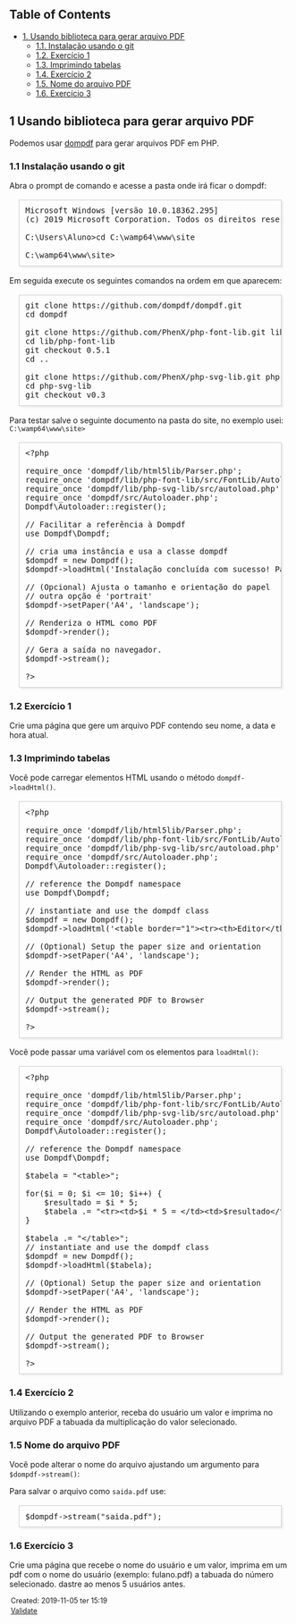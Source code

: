 <?xml version="1.0" encoding="utf-8"?>
<!DOCTYPE html PUBLIC "-//W3C//DTD XHTML 1.0 Strict//EN"
"http://www.w3.org/TR/xhtml1/DTD/xhtml1-strict.dtd">
<html xmlns="http://www.w3.org/1999/xhtml" lang="en" xml:lang="en">
<head>
<!-- 2019-11-05 ter 15:19 -->
<meta http-equiv="Content-Type" content="text/html;charset=utf-8" />
<meta name="viewport" content="width=device-width, initial-scale=1" />
<title>&lrm;</title>
<meta name="generator" content="Org mode" />
<style type="text/css">
 <!--/*--><![CDATA[/*><!--*/
  .title  { text-align: center;
             margin-bottom: .2em; }
  .subtitle { text-align: center;
              font-size: medium;
              font-weight: bold;
              margin-top:0; }
  .todo   { font-family: monospace; color: red; }
  .done   { font-family: monospace; color: green; }
  .priority { font-family: monospace; color: orange; }
  .tag    { background-color: #eee; font-family: monospace;
            padding: 2px; font-size: 80%; font-weight: normal; }
  .timestamp { color: #bebebe; }
  .timestamp-kwd { color: #5f9ea0; }
  .org-right  { margin-left: auto; margin-right: 0px;  text-align: right; }
  .org-left   { margin-left: 0px;  margin-right: auto; text-align: left; }
  .org-center { margin-left: auto; margin-right: auto; text-align: center; }
  .underline { text-decoration: underline; }
  #postamble p, #preamble p { font-size: 90%; margin: .2em; }
  p.verse { margin-left: 3%; }
  pre {
    border: 1px solid #ccc;
    box-shadow: 3px 3px 3px #eee;
    padding: 8pt;
    font-family: monospace;
    overflow: auto;
    margin: 1.2em;
  }
  pre.src {
    position: relative;
    overflow: visible;
    padding-top: 1.2em;
  }
  pre.src:before {
    display: none;
    position: absolute;
    background-color: white;
    top: -10px;
    right: 10px;
    padding: 3px;
    border: 1px solid black;
  }
  pre.src:hover:before { display: inline;}
  /* Languages per Org manual */
  pre.src-asymptote:before { content: 'Asymptote'; }
  pre.src-awk:before { content: 'Awk'; }
  pre.src-C:before { content: 'C'; }
  /* pre.src-C++ doesn't work in CSS */
  pre.src-clojure:before { content: 'Clojure'; }
  pre.src-css:before { content: 'CSS'; }
  pre.src-D:before { content: 'D'; }
  pre.src-ditaa:before { content: 'ditaa'; }
  pre.src-dot:before { content: 'Graphviz'; }
  pre.src-calc:before { content: 'Emacs Calc'; }
  pre.src-emacs-lisp:before { content: 'Emacs Lisp'; }
  pre.src-fortran:before { content: 'Fortran'; }
  pre.src-gnuplot:before { content: 'gnuplot'; }
  pre.src-haskell:before { content: 'Haskell'; }
  pre.src-hledger:before { content: 'hledger'; }
  pre.src-java:before { content: 'Java'; }
  pre.src-js:before { content: 'Javascript'; }
  pre.src-latex:before { content: 'LaTeX'; }
  pre.src-ledger:before { content: 'Ledger'; }
  pre.src-lisp:before { content: 'Lisp'; }
  pre.src-lilypond:before { content: 'Lilypond'; }
  pre.src-lua:before { content: 'Lua'; }
  pre.src-matlab:before { content: 'MATLAB'; }
  pre.src-mscgen:before { content: 'Mscgen'; }
  pre.src-ocaml:before { content: 'Objective Caml'; }
  pre.src-octave:before { content: 'Octave'; }
  pre.src-org:before { content: 'Org mode'; }
  pre.src-oz:before { content: 'OZ'; }
  pre.src-plantuml:before { content: 'Plantuml'; }
  pre.src-processing:before { content: 'Processing.js'; }
  pre.src-python:before { content: 'Python'; }
  pre.src-R:before { content: 'R'; }
  pre.src-ruby:before { content: 'Ruby'; }
  pre.src-sass:before { content: 'Sass'; }
  pre.src-scheme:before { content: 'Scheme'; }
  pre.src-screen:before { content: 'Gnu Screen'; }
  pre.src-sed:before { content: 'Sed'; }
  pre.src-sh:before { content: 'shell'; }
  pre.src-sql:before { content: 'SQL'; }
  pre.src-sqlite:before { content: 'SQLite'; }
  /* additional languages in org.el's org-babel-load-languages alist */
  pre.src-forth:before { content: 'Forth'; }
  pre.src-io:before { content: 'IO'; }
  pre.src-J:before { content: 'J'; }
  pre.src-makefile:before { content: 'Makefile'; }
  pre.src-maxima:before { content: 'Maxima'; }
  pre.src-perl:before { content: 'Perl'; }
  pre.src-picolisp:before { content: 'Pico Lisp'; }
  pre.src-scala:before { content: 'Scala'; }
  pre.src-shell:before { content: 'Shell Script'; }
  pre.src-ebnf2ps:before { content: 'ebfn2ps'; }
  /* additional language identifiers per "defun org-babel-execute"
       in ob-*.el */
  pre.src-cpp:before  { content: 'C++'; }
  pre.src-abc:before  { content: 'ABC'; }
  pre.src-coq:before  { content: 'Coq'; }
  pre.src-groovy:before  { content: 'Groovy'; }
  /* additional language identifiers from org-babel-shell-names in
     ob-shell.el: ob-shell is the only babel language using a lambda to put
     the execution function name together. */
  pre.src-bash:before  { content: 'bash'; }
  pre.src-csh:before  { content: 'csh'; }
  pre.src-ash:before  { content: 'ash'; }
  pre.src-dash:before  { content: 'dash'; }
  pre.src-ksh:before  { content: 'ksh'; }
  pre.src-mksh:before  { content: 'mksh'; }
  pre.src-posh:before  { content: 'posh'; }
  /* Additional Emacs modes also supported by the LaTeX listings package */
  pre.src-ada:before { content: 'Ada'; }
  pre.src-asm:before { content: 'Assembler'; }
  pre.src-caml:before { content: 'Caml'; }
  pre.src-delphi:before { content: 'Delphi'; }
  pre.src-html:before { content: 'HTML'; }
  pre.src-idl:before { content: 'IDL'; }
  pre.src-mercury:before { content: 'Mercury'; }
  pre.src-metapost:before { content: 'MetaPost'; }
  pre.src-modula-2:before { content: 'Modula-2'; }
  pre.src-pascal:before { content: 'Pascal'; }
  pre.src-ps:before { content: 'PostScript'; }
  pre.src-prolog:before { content: 'Prolog'; }
  pre.src-simula:before { content: 'Simula'; }
  pre.src-tcl:before { content: 'tcl'; }
  pre.src-tex:before { content: 'TeX'; }
  pre.src-plain-tex:before { content: 'Plain TeX'; }
  pre.src-verilog:before { content: 'Verilog'; }
  pre.src-vhdl:before { content: 'VHDL'; }
  pre.src-xml:before { content: 'XML'; }
  pre.src-nxml:before { content: 'XML'; }
  /* add a generic configuration mode; LaTeX export needs an additional
     (add-to-list 'org-latex-listings-langs '(conf " ")) in .emacs */
  pre.src-conf:before { content: 'Configuration File'; }

  table { border-collapse:collapse; }
  caption.t-above { caption-side: top; }
  caption.t-bottom { caption-side: bottom; }
  td, th { vertical-align:top;  }
  th.org-right  { text-align: center;  }
  th.org-left   { text-align: center;   }
  th.org-center { text-align: center; }
  td.org-right  { text-align: right;  }
  td.org-left   { text-align: left;   }
  td.org-center { text-align: center; }
  dt { font-weight: bold; }
  .footpara { display: inline; }
  .footdef  { margin-bottom: 1em; }
  .figure { padding: 1em; }
  .figure p { text-align: center; }
  .inlinetask {
    padding: 10px;
    border: 2px solid gray;
    margin: 10px;
    background: #ffffcc;
  }
  #org-div-home-and-up
   { text-align: right; font-size: 70%; white-space: nowrap; }
  textarea { overflow-x: auto; }
  .linenr { font-size: smaller }
  .code-highlighted { background-color: #ffff00; }
  .org-info-js_info-navigation { border-style: none; }
  #org-info-js_console-label
    { font-size: 10px; font-weight: bold; white-space: nowrap; }
  .org-info-js_search-highlight
    { background-color: #ffff00; color: #000000; font-weight: bold; }
  .org-svg { width: 90%; }
  /*]]>*/-->
</style>
<script type="text/javascript">
/*
@licstart  The following is the entire license notice for the
JavaScript code in this tag.

Copyright (C) 2012-2019 Free Software Foundation, Inc.

The JavaScript code in this tag is free software: you can
redistribute it and/or modify it under the terms of the GNU
General Public License (GNU GPL) as published by the Free Software
Foundation, either version 3 of the License, or (at your option)
any later version.  The code is distributed WITHOUT ANY WARRANTY;
without even the implied warranty of MERCHANTABILITY or FITNESS
FOR A PARTICULAR PURPOSE.  See the GNU GPL for more details.

As additional permission under GNU GPL version 3 section 7, you
may distribute non-source (e.g., minimized or compacted) forms of
that code without the copy of the GNU GPL normally required by
section 4, provided you include this license notice and a URL
through which recipients can access the Corresponding Source.


@licend  The above is the entire license notice
for the JavaScript code in this tag.
*/
<!--/*--><![CDATA[/*><!--*/
 function CodeHighlightOn(elem, id)
 {
   var target = document.getElementById(id);
   if(null != target) {
     elem.cacheClassElem = elem.className;
     elem.cacheClassTarget = target.className;
     target.className = "code-highlighted";
     elem.className   = "code-highlighted";
   }
 }
 function CodeHighlightOff(elem, id)
 {
   var target = document.getElementById(id);
   if(elem.cacheClassElem)
     elem.className = elem.cacheClassElem;
   if(elem.cacheClassTarget)
     target.className = elem.cacheClassTarget;
 }
/*]]>*///-->
</script>
</head>
<body>
<div id="content">
<div id="table-of-contents">
<h2>Table of Contents</h2>
<div id="text-table-of-contents">
<ul>
<li><a href="#org052fa1d">1. Usando biblioteca para gerar arquivo PDF</a>
<ul>
<li><a href="#orga430f1f">1.1. Instalação usando o git</a></li>
<li><a href="#orge597874">1.2. Exercício 1</a></li>
<li><a href="#orgd912ff2">1.3. Imprimindo tabelas</a></li>
<li><a href="#orgf3b3cd1">1.4. Exercício 2</a></li>
<li><a href="#org4b94059">1.5. Nome do arquivo PDF</a></li>
<li><a href="#orgbeb78bf">1.6. Exercício 3</a></li>
</ul>
</li>
</ul>
</div>
</div>
<div id="outline-container-org052fa1d" class="outline-2">
<h2 id="org052fa1d"><span class="section-number-2">1</span> Usando biblioteca para gerar arquivo PDF</h2>
<div class="outline-text-2" id="text-1">
<p>
Podemos usar <a href="https://github.com/dompdf/dompdf">dompdf</a> para gerar arquivos PDF em PHP.
</p>
</div>

<div id="outline-container-orga430f1f" class="outline-3">
<h3 id="orga430f1f"><span class="section-number-3">1.1</span> Instalação usando o git</h3>
<div class="outline-text-3" id="text-1-1">
<p>
Abra o prompt de comando e acesse a pasta onde irá ficar o dompdf:
</p>

<pre class="example">
Microsoft Windows [versão 10.0.18362.295]
(c) 2019 Microsoft Corporation. Todos os direitos reservados.

C:\Users\Aluno&gt;cd C:\wamp64\www\site

C:\wamp64\www\site&gt;
</pre>

<p>
Em seguida execute os seguintes comandos na ordem em que aparecem:
</p>

<pre class="example">
git clone https://github.com/dompdf/dompdf.git
cd dompdf

git clone https://github.com/PhenX/php-font-lib.git lib/php-font-lib
cd lib/php-font-lib
git checkout 0.5.1
cd ..

git clone https://github.com/PhenX/php-svg-lib.git php-svg-lib
cd php-svg-lib
git checkout v0.3
</pre>

<p>
Para testar salve o seguinte documento na pasta do site, no exemplo usei: <code>C:\wamp64\www\site&gt;</code>
</p>

<pre class="example">
&lt;?php

require_once 'dompdf/lib/html5lib/Parser.php';
require_once 'dompdf/lib/php-font-lib/src/FontLib/Autoloader.php';
require_once 'dompdf/lib/php-svg-lib/src/autoload.php';
require_once 'dompdf/src/Autoloader.php';
Dompdf\Autoloader::register();

// Facilitar a referência à Dompdf
use Dompdf\Dompdf;

// cria uma instância e usa a classe dompdf
$dompdf = new Dompdf();
$dompdf-&gt;loadHtml('Instalação concluída com sucesso! Parabéns!');

// (Opcional) Ajusta o tamanho e orientação do papel
// outra opção é 'portrait'
$dompdf-&gt;setPaper('A4', 'landscape');

// Renderiza o HTML como PDF
$dompdf-&gt;render();

// Gera a saída no navegador.
$dompdf-&gt;stream();

?&gt;
</pre>
</div>
</div>

<div id="outline-container-orge597874" class="outline-3">
<h3 id="orge597874"><span class="section-number-3">1.2</span> Exercício 1</h3>
<div class="outline-text-3" id="text-1-2">
<p>
Crie uma página que gere um arquivo PDF contendo seu nome, a data e hora atual.
</p>
</div>
</div>

<div id="outline-container-orgd912ff2" class="outline-3">
<h3 id="orgd912ff2"><span class="section-number-3">1.3</span> Imprimindo tabelas</h3>
<div class="outline-text-3" id="text-1-3">
<p>
Você pode carregar elementos HTML usando o método <code>dompdf-&gt;loadHtml()</code>.
</p>

<pre class="example">
&lt;?php

require_once 'dompdf/lib/html5lib/Parser.php';
require_once 'dompdf/lib/php-font-lib/src/FontLib/Autoloader.php';
require_once 'dompdf/lib/php-svg-lib/src/autoload.php';
require_once 'dompdf/src/Autoloader.php';
Dompdf\Autoloader::register();

// reference the Dompdf namespace
use Dompdf\Dompdf;

// instantiate and use the dompdf class
$dompdf = new Dompdf();
$dompdf-&gt;loadHtml('&lt;table border="1"&gt;&lt;tr&gt;&lt;th&gt;Editor&lt;/th&gt;&lt;th&gt;Site&lt;/th&gt;&lt;/tr&gt;&lt;tr&gt;&lt;td&gt;Brackets&lt;/td&gt;&lt;td&gt;http://brackets.io/&lt;/td&gt;&lt;/tr&gt;&lt;tr&gt;&lt;td&gt;Atom&lt;/td&gt;&lt;td&gt;http://atom.io/&lt;/td&gt;&lt;/tr&gt;&lt;/table&gt;');

// (Optional) Setup the paper size and orientation
$dompdf-&gt;setPaper('A4', 'landscape');

// Render the HTML as PDF
$dompdf-&gt;render();

// Output the generated PDF to Browser
$dompdf-&gt;stream();

?&gt;
</pre>

<p>
Você pode passar uma variável com os elementos para <code>loadHtml()</code>:
</p>

<pre class="example">
&lt;?php

require_once 'dompdf/lib/html5lib/Parser.php';
require_once 'dompdf/lib/php-font-lib/src/FontLib/Autoloader.php';
require_once 'dompdf/lib/php-svg-lib/src/autoload.php';
require_once 'dompdf/src/Autoloader.php';
Dompdf\Autoloader::register();

// reference the Dompdf namespace
use Dompdf\Dompdf;

$tabela = "&lt;table&gt;";

for($i = 0; $i &lt;= 10; $i++) {
    $resultado = $i * 5;
    $tabela .= "&lt;tr&gt;&lt;td&gt;$i * 5 = &lt;/td&gt;&lt;td&gt;$resultado&lt;/td&gt;&lt;/tr&gt;";
}

$tabela .= "&lt;/table&gt;";
// instantiate and use the dompdf class
$dompdf = new Dompdf();
$dompdf-&gt;loadHtml($tabela);

// (Optional) Setup the paper size and orientation
$dompdf-&gt;setPaper('A4', 'landscape');

// Render the HTML as PDF
$dompdf-&gt;render();

// Output the generated PDF to Browser
$dompdf-&gt;stream();

?&gt;
</pre>
</div>
</div>


<div id="outline-container-orgf3b3cd1" class="outline-3">
<h3 id="orgf3b3cd1"><span class="section-number-3">1.4</span> Exercício 2</h3>
<div class="outline-text-3" id="text-1-4">
<p>
Utilizando o exemplo anterior, receba do usuário um valor e imprima no arquivo PDF a tabuada da multiplicação do valor selecionado.
</p>
</div>
</div>

<div id="outline-container-org4b94059" class="outline-3">
<h3 id="org4b94059"><span class="section-number-3">1.5</span> Nome do arquivo PDF</h3>
<div class="outline-text-3" id="text-1-5">
<p>
Você pode alterar o nome do arquivo ajustando um argumento para <code>$dompdf-&gt;stream()</code>:
</p>

<p>
Para salvar o arquivo como <code>saida.pdf</code> use:
</p>

<pre class="example">
$dompdf-&gt;stream("saida.pdf");
</pre>
</div>
</div>

<div id="outline-container-orgbeb78bf" class="outline-3">
<h3 id="orgbeb78bf"><span class="section-number-3">1.6</span> Exercício 3</h3>
<div class="outline-text-3" id="text-1-6">
<p>
Crie uma página que recebe o nome do usuário e um valor, imprima em um pdf com o nome do usuário (exemplo: fulano.pdf) a tabuada do número selecionado.
dastre ao menos 5 usuários antes.
</p>
</div>
</div>
</div>
</div>
<div id="postamble" class="status">
<p class="date">Created: 2019-11-05 ter 15:19</p>
<p class="validation"><a href="http://validator.w3.org/check?uri=referer">Validate</a></p>
</div>
</body>
</html>

